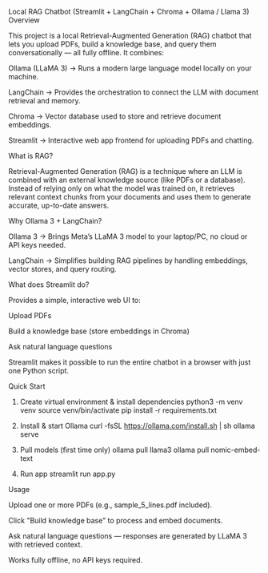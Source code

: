 Local RAG Chatbot (Streamlit + LangChain + Chroma + Ollama / Llama 3)
Overview

This project is a local Retrieval-Augmented Generation (RAG) chatbot that lets you upload PDFs, build a knowledge base, and query them conversationally — all fully offline. It combines:

Ollama (LLaMA 3) → Runs a modern large language model locally on your machine.

LangChain → Provides the orchestration to connect the LLM with document retrieval and memory.

Chroma → Vector database used to store and retrieve document embeddings.

Streamlit → Interactive web app frontend for uploading PDFs and chatting.

What is RAG?

Retrieval-Augmented Generation (RAG) is a technique where an LLM is combined with an external knowledge source (like PDFs or a database). Instead of relying only on what the model was trained on, it retrieves relevant context chunks from your documents and uses them to generate accurate, up-to-date answers.

Why Ollama 3 + LangChain?

Ollama 3 → Brings Meta’s LLaMA 3 model to your laptop/PC, no cloud or API keys needed.

LangChain → Simplifies building RAG pipelines by handling embeddings, vector stores, and query routing.

What does Streamlit do?

Provides a simple, interactive web UI to:

Upload PDFs

Build a knowledge base (store embeddings in Chroma)

Ask natural language questions

Streamlit makes it possible to run the entire chatbot in a browser with just one Python script.

Quick Start
1) Create virtual environment & install dependencies
python3 -m venv venv
source venv/bin/activate
pip install -r requirements.txt

2) Install & start Ollama
curl -fsSL https://ollama.com/install.sh | sh
ollama serve

3) Pull models (first time only)
ollama pull llama3
ollama pull nomic-embed-text

4) Run app
streamlit run app.py

Usage

Upload one or more PDFs (e.g., sample_5_lines.pdf included).

Click "Build knowledge base" to process and embed documents.

Ask natural language questions — responses are generated by LLaMA 3 with retrieved context.

Works fully offline, no API keys required.
